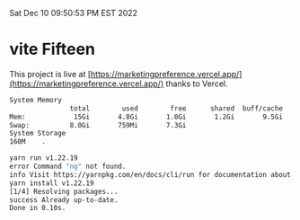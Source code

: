 Sat Dec 10 09:50:53 PM EST 2022

# vite Fifteen


This project is live at [https://marketingpreference.vercel.app/](https://marketingpreference.vercel.app/) thanks to Vercel.

```bash
System Memory
               total        used        free      shared  buff/cache   available
Mem:            15Gi       4.8Gi       1.0Gi       1.2Gi       9.5Gi       9.0Gi
Swap:          8.0Gi       759Mi       7.3Gi
System Storage
160M	.
```
```bash
yarn run v1.22.19
error Command "ng" not found.
info Visit https://yarnpkg.com/en/docs/cli/run for documentation about this command.
yarn install v1.22.19
[1/4] Resolving packages...
success Already up-to-date.
Done in 0.10s.
```
